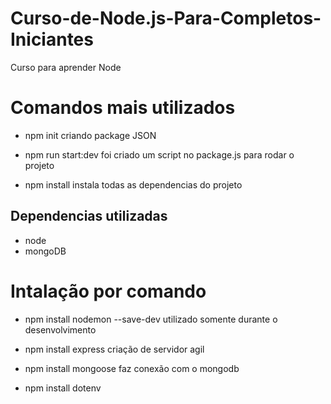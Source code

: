 # Curso-de-Node.js-Para-Completos-Iniciantes

Curso para aprender Node

# Comandos mais utilizados

- npm init
  criando package JSON

- npm run start:dev
  foi criado um script no package.js para rodar o projeto

- npm install
  instala todas as dependencias do projeto

## Dependencias utilizadas

- node
- mongoDB

# Intalação por comando

- npm install nodemon --save-dev
  utilizado somente durante o desenvolvimento

- npm install express
  criação de servidor agil

- npm install mongoose
  faz conexão com o mongodb

- npm install dotenv
